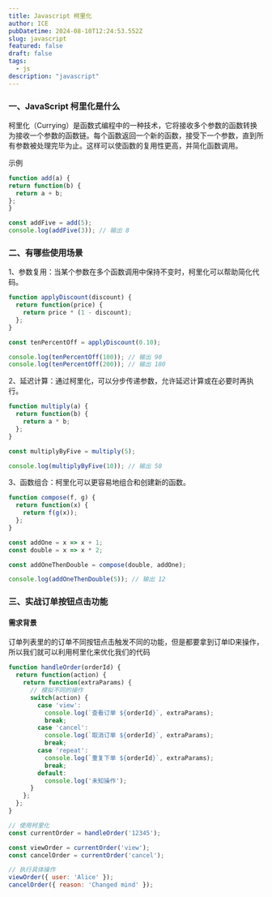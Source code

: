 ```yaml
---
title: Javascript 柯里化
author: ICE
pubDatetime: 2024-08-10T12:24:53.552Z
slug: javascript
featured: false
draft: false
tags:
  - js
description: "javascript"
---
```


### 一、JavaScript 柯里化是什么

柯里化（Currying）是函数式编程中的一种技术，它将接收多个参数的函数转换为接收一个参数的函数链。每个函数返回一个新的函数，接受下一个参数，直到所有参数被处理完毕为止。这样可以使函数的复用性更高，并简化函数调用。

示例
  ```javascript
  function add(a) {
  return function(b) {
    return a + b;
  };
}

const addFive = add(5);
console.log(addFive(3)); // 输出 8
  ```

### 二、有哪些使用场景
1、参数复用：当某个参数在多个函数调用中保持不变时，柯里化可以帮助简化代码。
```javascript
function applyDiscount(discount) {
  return function(price) {
    return price * (1 - discount);
  };
}

const tenPercentOff = applyDiscount(0.10);

console.log(tenPercentOff(100)); // 输出 90
console.log(tenPercentOff(200)); // 输出 180
```


2、延迟计算：通过柯里化，可以分步传递参数，允许延迟计算或在必要时再执行。

```javascript
function multiply(a) {
  return function(b) {
    return a * b;
  };
}

const multiplyByFive = multiply(5);

console.log(multiplyByFive(10)); // 输出 50
```
3、函数组合：柯里化可以更容易地组合和创建新的函数。

```javascript
function compose(f, g) {
  return function(x) {
    return f(g(x));
  };
}

const addOne = x => x + 1;
const double = x => x * 2;

const addOneThenDouble = compose(double, addOne);

console.log(addOneThenDouble(5)); // 输出 12
```

### 三、实战订单按钮点击功能
#### 需求背景
订单列表里的的订单不同按钮点击触发不同的功能，但是都要拿到订单ID来操作，所以我们就可以利用柯里化来优化我们的代码

```javascript
function handleOrder(orderId) {
  return function(action) {
    return function(extraParams) {
      // 模拟不同的操作
      switch(action) {
        case 'view':
          console.log(`查看订单 ${orderId}`, extraParams);
          break;
        case 'cancel':
          console.log(`取消订单 ${orderId}`, extraParams);
          break;
        case 'repeat':
          console.log(`重复下单 ${orderId}`, extraParams);
          break;
        default:
          console.log('未知操作');
      }
    };
  };
}

// 使用柯里化
const currentOrder = handleOrder('12345');

const viewOrder = currentOrder('view');
const cancelOrder = currentOrder('cancel');

// 执行具体操作
viewOrder({ user: 'Alice' });
cancelOrder({ reason: 'Changed mind' });
```
  


